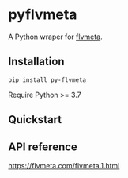 # pyflvmeta

A Python wraper for [flvmeta](https://flvmeta.com/).

## Installation
```
pip install py-flvmeta
```
Require Python >= 3.7

## Quickstart

## API reference
https://flvmeta.com/flvmeta.1.html